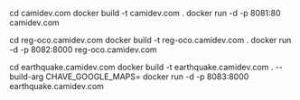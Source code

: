cd camidev.com
docker build -t camidev.com .
docker run -d -p 8081:80 camidev.com

cd reg-oco.camidev.com
docker build -t reg-oco.camidev.com .
docker run -d -p 8082:8000 reg-oco.camidev.com

cd earthquake.camidev.com
docker build -t earthquake.camidev.com . --build-arg CHAVE_GOOGLE_MAPS=<chave>
docker run -d -p 8083:8000 earthquake.camidev.com